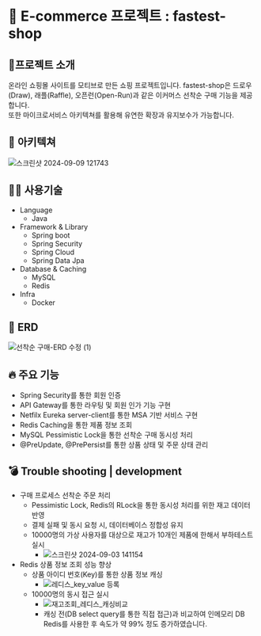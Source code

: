 # 🛒 E-commerce 프로젝트 : fastest-shop
## 📌프로젝트 소개 
온라인 쇼핑몰 사이트를 모티브로 만든 쇼핑 프로젝트입니다. 
fastest-shop은 드로우(Draw), 래플(Raffle), 오픈런(Open-Run)과 같은 이커머스 선착순 구매 기능을 제공합니다.  
또한 마이크로서비스 아키텍쳐를 활용해 유연한 확장과 유지보수가 가능합니다.
## 🚧 아키텍쳐
![스크린샷 2024-09-09 121743](https://github.com/user-attachments/assets/f71f320a-fb99-4ea8-a828-65f56c4be67f)
## 🧑‍💻 사용기술
- Language
  + Java
- Framework & Library
  + Spring boot
  + Spring Security
  + Spring Cloud
  + Spring Data Jpa
- Database & Caching
  + MySQL
  + Redis
- Infra
  + Docker
## 📁 ERD
![선착순 구매-ERD 수정 (1)](https://github.com/user-attachments/assets/2148d763-5aef-4e52-8ac9-5c53d4ed2110)
## 🔥 주요 기능
- Spring Security를 통한 회원 인증
- API Gateway를 통한 라우팅 및 회원 인가 기능 구현
- Netfilx Eureka server-client를 통한 MSA 기반 서비스 구현
- Redis Caching을 통한 제품 정보 조회
- MySQL Pessimistic Lock을 통한 선착순 구매 동시성 처리
- @PreUpdate, @PrePersist를 통한 상품 상태 및 주문 상태 관리
## 💣 Trouble shooting | development
- 구매 프로세스 선착순 주문 처리
    + Pessimistic Lock, Redis의 RLock을 통한 동시성 처리를 위한 재고 데이터 반영
    + 결제 실패 및 동시 요청 시, 데이터베이스 정합성 유지
    + 10000명의 가상 사용자를 대상으로 재고가 10개인 제품에 한해서 부하테스트 실시
      * ![스크린샷 2024-09-03 141154](https://github.com/user-attachments/assets/650a55ee-f867-442a-8a13-c9adc4d37aaa)
- Redis 상품 정보 조회 성능 향상
  + 상품 아이디 번호(Key)를 통한 상품 정보 캐싱
    * ![레디스_key_value 등록](https://github.com/user-attachments/assets/d5a2bfd6-eef5-4f05-980f-b85024d04cc8)
  + 10000명의 동시 접근 실시
    * ![재고조회_레디스_캐싱비교](https://github.com/user-attachments/assets/40da41b3-71a1-4d9a-9db9-f44a326af4e2)
    *  캐싱 전(DB select query를 통한 직접 접근)과 비교하여 인메모리 DB Redis를 사용한 후 속도가 약 99% 정도 증가하였습니다.  

